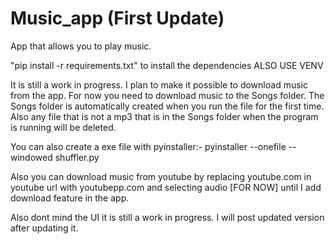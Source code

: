 # Music_app (First Update)
App that allows you to play music.

"pip install -r requirements.txt" to install the dependencies
ALSO USE VENV


It is still a work in progress.
I plan to make it possible to download music from the app.
For now you need to download music to the Songs folder. The Songs folder is automatically created when you run the file for the first time.
Also any file that is not a mp3 that is in the Songs folder when the program is running will be deleted.

You can also create a exe file with pyinstaller:- pyinstaller --onefile --windowed shuffler.py



Also you can download music from youtube by replacing youtube.com in youtube url with youtubepp.com and selecting audio [FOR NOW] until I add download feature in the app.

Also dont mind the UI it is still a work in progress.
I will post updated version after updating it.
